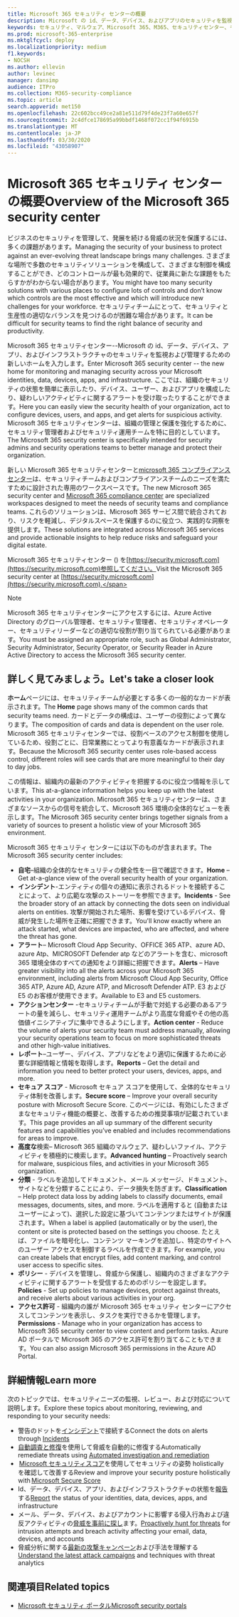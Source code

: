 ```yaml
---
title: Microsoft 365 セキュリティ センターの概要
description: Microsoft の id、データ、デバイス、およびアプリのセキュリティを監視および管理するための新しいホームについて説明します。
keywords: セキュリティ、マルウェア、Microsoft 365、M365、セキュリティセンター、モニター、レポート、id、データ、デバイス、アプリ
ms.prod: microsoft-365-enterprise
ms.mktglfcycl: deploy
ms.localizationpriority: medium
f1.keywords:
- NOCSH
ms.author: ellevin
author: levinec
manager: dansimp
audience: ITPro
ms.collection: M365-security-compliance
ms.topic: article
search.appverid: met150
ms.openlocfilehash: 22c602bcc49ce2a81e511d79f4de23f7a60e657f
ms.sourcegitcommit: 2c4dfce178695a99bbdf1468f072cc1f94f6915b
ms.translationtype: MT
ms.contentlocale: ja-JP
ms.lasthandoff: 03/30/2020
ms.locfileid: "43058907"
---
```

# <a name="overview-of-the-microsoft-365-security-center"></a><span data-ttu-id="7dcfd-104">Microsoft 365 セキュリティ センターの概要</span><span class="sxs-lookup"><span data-stu-id="7dcfd-104">Overview of the Microsoft 365 security center</span></span>

<span data-ttu-id="7dcfd-105">ビジネスのセキュリティを管理して、発展を続ける脅威の状況を保護するには、多くの課題があります。</span><span class="sxs-lookup"><span data-stu-id="7dcfd-105">Managing the security of your business to protect against an ever-evolving threat landscape brings many challenges.</span></span> <span data-ttu-id="7dcfd-106">さまざまな場所で多数のセキュリティソリューションを構成して、さまざまな制御を構成することができ、どのコントロールが最も効果的で、従業員に新たな課題をもたらすかがわからない場合があります。</span><span class="sxs-lookup"><span data-stu-id="7dcfd-106">You might have too many security solutions with various places to configure lots of controls and don’t know which controls are the most effective and which will introduce new challenges for your workforce.</span></span> <span data-ttu-id="7dcfd-107">セキュリティチームにとって、セキュリティと生産性の適切なバランスを見つけるのが困難な場合があります。</span><span class="sxs-lookup"><span data-stu-id="7dcfd-107">It can be difficult for security teams to find the right balance of security and productivity.</span></span>

<span data-ttu-id="7dcfd-108">Microsoft 365 セキュリティセンター--Microsoft の id、データ、デバイス、アプリ、およびインフラストラクチャのセキュリティを監視および管理するための新しいホームを入力します。</span><span class="sxs-lookup"><span data-stu-id="7dcfd-108">Enter Microsoft 365 security center -- the new home for monitoring and managing security across your Microsoft identities, data, devices, apps, and infrastructure.</span></span> <span data-ttu-id="7dcfd-109">ここでは、組織のセキュリティの状態を簡単に表示したり、デバイス、ユーザー、およびアプリを構成したり、疑わしいアクティビティに関するアラートを受け取ったりすることができます。</span><span class="sxs-lookup"><span data-stu-id="7dcfd-109">Here you can easily view the security health of your organization, act to configure devices, users, and apps, and get alerts for suspicious activity.</span></span> <span data-ttu-id="7dcfd-110">Microsoft 365 セキュリティセンターは、組織の管理と保護を強化するために、セキュリティ管理者およびセキュリティ運用チームを特に目的としています。</span><span class="sxs-lookup"><span data-stu-id="7dcfd-110">The Microsoft 365 security center is specifically intended for security admins and security operations teams to better manage and protect their organization.</span></span>

<span data-ttu-id="7dcfd-111">新しい Microsoft 365 セキュリティセンターと[microsoft 365 コンプライアンスセンター](https://docs.microsoft.com/microsoft-365/compliance/microsoft-365-compliance-center)は、セキュリティチームおよびコンプライアンスチームのニーズを満たすために設計された専用のワークスペースです。</span><span class="sxs-lookup"><span data-stu-id="7dcfd-111">The new Microsoft 365 security center and [Microsoft 365 compliance center](https://docs.microsoft.com/microsoft-365/compliance/microsoft-365-compliance-center) are specialized workspaces designed to meet the needs of security teams and compliance teams.</span></span> <span data-ttu-id="7dcfd-112">これらのソリューションは、Microsoft 365 サービス間で統合されており、リスクを軽減し、デジタルスペースを保護するのに役立つ、実践的な洞察を提供します。</span><span class="sxs-lookup"><span data-stu-id="7dcfd-112">These solutions are integrated across Microsoft 365 services and provide actionable insights to help reduce risks and safeguard your digital estate.</span></span>

<span data-ttu-id="7dcfd-113">Microsoft 365 セキュリティセンター () を[https://security.microsoft.com](https://security.microsoft.com)参照してください。</span><span class="sxs-lookup"><span data-stu-id="7dcfd-113">Visit the Microsoft 365 security center at [https://security.microsoft.com](https://security.microsoft.com).</span></span> 

> [!NOTE]
> <span data-ttu-id="7dcfd-114">Microsoft 365 セキュリティセンターにアクセスするには、Azure Active Directory のグローバル管理者、セキュリティ管理者、セキュリティオペレーター、セキュリティリーダーなどの適切な役割が割り当てられている必要があります。</span><span class="sxs-lookup"><span data-stu-id="7dcfd-114">You must be assigned an appropriate role, such as Global Administrator, Security Administrator, Security Operator, or Security Reader in Azure Active Directory to access the Microsoft 365 security center.</span></span>


## <a name="lets-take-a-closer-look"></a><span data-ttu-id="7dcfd-115">詳しく見てみましょう。</span><span class="sxs-lookup"><span data-stu-id="7dcfd-115">Let's take a closer look</span></span>

<span data-ttu-id="7dcfd-116">**ホーム**ページには、セキュリティチームが必要とする多くの一般的なカードが表示されます。</span><span class="sxs-lookup"><span data-stu-id="7dcfd-116">The **Home** page shows many of the common cards that security teams need.</span></span> <span data-ttu-id="7dcfd-117">カードとデータの構成は、ユーザーの役割によって異なります。</span><span class="sxs-lookup"><span data-stu-id="7dcfd-117">The composition of cards and data is dependent on the user role.</span></span> <span data-ttu-id="7dcfd-118">Microsoft 365 セキュリティセンターでは、役割ベースのアクセス制御を使用しているため、役割ごとに、日常業務にとってより有意義なカードが表示されます。</span><span class="sxs-lookup"><span data-stu-id="7dcfd-118">Because the Microsoft 365 security center uses role-based access control, different roles will see cards that are more meaningful to their day to day jobs.</span></span>  

<span data-ttu-id="7dcfd-119">この情報は、組織内の最新のアクティビティを把握するのに役立つ情報を示しています。</span><span class="sxs-lookup"><span data-stu-id="7dcfd-119">This at-a-glance information helps you keep up with the latest activities in your organization.</span></span> <span data-ttu-id="7dcfd-120">Microsoft 365 セキュリティセンターは、さまざまなソースからの信号を統合して、Microsoft 365 環境の全体的なビューを表示します。</span><span class="sxs-lookup"><span data-stu-id="7dcfd-120">The Microsoft 365 security center brings together signals from a variety of sources to present a holistic view of your Microsoft 365 environment.</span></span>

<span data-ttu-id="7dcfd-121">Microsoft 365 セキュリティ センターには以下のものが含まれます。</span><span class="sxs-lookup"><span data-stu-id="7dcfd-121">The Microsoft 365 security center includes:</span></span>

* <span data-ttu-id="7dcfd-122">**自宅**–組織の全体的なセキュリティの健全性を一目で確認できます。</span><span class="sxs-lookup"><span data-stu-id="7dcfd-122">**Home** – Get at-a-glance view of the overall security health of your organization.</span></span>
* <span data-ttu-id="7dcfd-123">**インシデント**-エンティティの個々の通知に表示されるドットを接続することによって、より広範な攻撃のストーリーを参照できます。</span><span class="sxs-lookup"><span data-stu-id="7dcfd-123">**Incidents** - See the broader story of an attack by connecting the dots seen on individual alerts on entities.</span></span> <span data-ttu-id="7dcfd-124">攻撃が開始された場所、影響を受けているデバイス、脅威が発生した場所を正確に把握できます。</span><span class="sxs-lookup"><span data-stu-id="7dcfd-124">You'll know exactly where an attack started, what devices are impacted, who are affected, and where the threat has gone.</span></span>
* <span data-ttu-id="7dcfd-125">**アラート**– Microsoft Cloud App Security、OFFICE 365 ATP、azure AD、azure Atp、MICROSOFT Defender atp などのアラートを含む、microsoft 365 環境全体のすべての通知をより詳細に把握できます。</span><span class="sxs-lookup"><span data-stu-id="7dcfd-125">**Alerts** – Have greater visibility into all the alerts across your Microsoft 365 environment, including alerts from Microsoft Cloud App Security, Office 365 ATP, Azure AD, Azure ATP, and Microsoft Defender ATP.</span></span> <span data-ttu-id="7dcfd-126">E3 および E5 のお客様が使用できます。</span><span class="sxs-lookup"><span data-stu-id="7dcfd-126">Available to E3 and E5 customers.</span></span>  
* <span data-ttu-id="7dcfd-127">**アクションセンター** -セキュリティチームが手動で対処する必要のあるアラートの量を減らし、セキュリティ運用チームがより高度な脅威やその他の高価値イニシアティブに集中できるようにします。</span><span class="sxs-lookup"><span data-stu-id="7dcfd-127">**Action center** - Reduce the volume of alerts your security team must address manually, allowing your security operations team to focus on more sophisticated threats and other high-value initiatives.</span></span>
* <span data-ttu-id="7dcfd-128">**レポート**–ユーザー、デバイス、アプリなどをより適切に保護するために必要な詳細情報と情報を取得します。</span><span class="sxs-lookup"><span data-stu-id="7dcfd-128">**Reports** – Get the detail and information you need to better protect your users, devices, apps, and more.</span></span>
* <span data-ttu-id="7dcfd-129">**セキュア スコア** - Microsoft セキュア スコアを使用して、全体的なセキュリティ体制を改善します。</span><span class="sxs-lookup"><span data-stu-id="7dcfd-129">**Secure score** – Improve your overall security posture with Microsoft Secure Score.</span></span> <span data-ttu-id="7dcfd-130">このページには、有効にしたさまざまなセキュリティ機能の概要と、改善するための推奨事項が記載されています。</span><span class="sxs-lookup"><span data-stu-id="7dcfd-130">This page provides an all up summary of the different security features and capabilities you’ve enabled and includes recommendations for areas to improve.</span></span>
* <span data-ttu-id="7dcfd-131">**高度な**検索– Microsoft 365 組織のマルウェア、疑わしいファイル、アクティビティを積極的に検索します。</span><span class="sxs-lookup"><span data-stu-id="7dcfd-131">**Advanced hunting** – Proactively search for malware, suspicious files, and activities in your Microsoft 365 organization.</span></span>
* <span data-ttu-id="7dcfd-132">**分類** - ラベルを追加してドキュメント、メール メッセージ、ドキュメント、サイトなどを分類することにより、データ損失を防ぎます。</span><span class="sxs-lookup"><span data-stu-id="7dcfd-132">**Classification** – Help protect data loss by adding labels to classify documents, email messages, documents, sites, and more.</span></span> <span data-ttu-id="7dcfd-133">ラベルを適用すると (自動またはユーザーによって)、選択した設定に基づいてコンテンツまたはサイトが保護されます。</span><span class="sxs-lookup"><span data-stu-id="7dcfd-133">When a label is applied (automatically or by the user), the content or site is protected based on the settings you choose.</span></span> <span data-ttu-id="7dcfd-134">たとえば、ファイルを暗号化し、コンテンツ マーキングを追加し、特定のサイトへのユーザー アクセスを制御するラベルを作成できます。</span><span class="sxs-lookup"><span data-stu-id="7dcfd-134">For example, you can create labels that encrypt files, add content marking, and control user access to specific sites.</span></span>
* <span data-ttu-id="7dcfd-135">**ポリシー** - デバイスを管理し、脅威から保護し、組織内のさまざまなアクティビティに関するアラートを受信するためのポリシーを設定します。</span><span class="sxs-lookup"><span data-stu-id="7dcfd-135">**Policies** - Set up policies to manage devices, protect against threats, and receive alerts about various activities in your org.</span></span>
* <span data-ttu-id="7dcfd-136">**アクセス許可** - 組織内の誰が Microsoft 365 セキュリティ センターにアクセスしてコンテンツを表示し、タスクを実行できるかを管理します。</span><span class="sxs-lookup"><span data-stu-id="7dcfd-136">**Permissions** - Manage who in your organization has access to Microsoft 365 security center to view content and perform tasks.</span></span> <span data-ttu-id="7dcfd-137">Azure AD ポータルで Microsoft 365 のアクセス許可を割り当てることもできます。</span><span class="sxs-lookup"><span data-stu-id="7dcfd-137">You can also assign Microsoft 365 permissions in the Azure AD Portal.</span></span>

## <a name="learn-more"></a><span data-ttu-id="7dcfd-138">詳細情報</span><span class="sxs-lookup"><span data-stu-id="7dcfd-138">Learn more</span></span> 

<span data-ttu-id="7dcfd-139">次のトピックでは、セキュリティニーズの監視、レビュー、および対応について説明します。</span><span class="sxs-lookup"><span data-stu-id="7dcfd-139">Explore these topics about monitoring, reviewing, and responding to your security needs:</span></span>
- <span data-ttu-id="7dcfd-140">警告のドットを[インシデント](incident-queue.md)で接続する</span><span class="sxs-lookup"><span data-stu-id="7dcfd-140">Connect the dots on alerts through [Incidents](incident-queue.md)</span></span>
- <span data-ttu-id="7dcfd-141">[自動調査と修復](mtp-autoir.md)を使用して脅威を自動的に修復する</span><span class="sxs-lookup"><span data-stu-id="7dcfd-141">Automatically remediate threats using [Automated investigation and remediation](mtp-autoir.md)</span></span>
- <span data-ttu-id="7dcfd-142"> [Microsoft セキュリティスコア](microsoft-secure-score.md)を使用してセキュリティの姿勢 holistically を確認して改善する</span><span class="sxs-lookup"><span data-stu-id="7dcfd-142">Review and improve your security posture holistically with [Microsoft Secure Score](microsoft-secure-score.md)</span></span>
- <span data-ttu-id="7dcfd-143">Id、データ、デバイス、アプリ、およびインフラストラクチャの状態を[報告](monitoring-and-reporting.md)する</span><span class="sxs-lookup"><span data-stu-id="7dcfd-143">[Report](monitoring-and-reporting.md) the status of your identities, data, devices, apps, and infrastructure</span></span>
- <span data-ttu-id="7dcfd-144">メール、データ、デバイス、およびアカウントに影響する侵入行為および違反アクティビティの[脅威を事前に探し](advanced-hunting-overview.md)ます。</span><span class="sxs-lookup"><span data-stu-id="7dcfd-144">[Proactively hunt for threats](advanced-hunting-overview.md) for intrusion attempts and breach activity affecting your email, data, devices, and accounts</span></span>
- <span data-ttu-id="7dcfd-145">脅威分析に関する[最新の攻撃キャンペーン](latest-attack-campaigns.md)および手法を理解する</span><span class="sxs-lookup"><span data-stu-id="7dcfd-145">[Understand the latest attack campaigns](latest-attack-campaigns.md) and techniques with threat analytics</span></span>

## <a name="related-topics"></a><span data-ttu-id="7dcfd-146">関連項目</span><span class="sxs-lookup"><span data-stu-id="7dcfd-146">Related topics</span></span>
- [<span data-ttu-id="7dcfd-147">Microsoft セキュリティ ポータル</span><span class="sxs-lookup"><span data-stu-id="7dcfd-147">Microsoft security portals</span></span>](portals.md)
